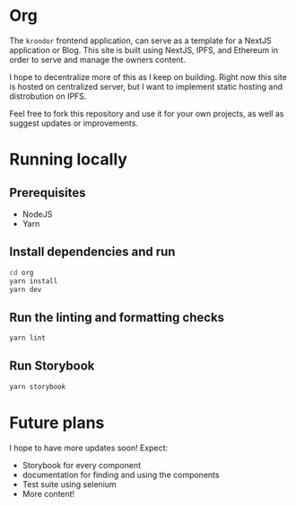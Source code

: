 # Org

The `krondor` frontend application, can serve as a template for a NextJS application or Blog.
This site is built using NextJS, IPFS, and Ethereum in order to serve and manage the owners content.

I hope to decentralize more of this as I keep on building. Right now this site is hosted on centralized server, but I want to implement static hosting and distrobution on IPFS. 

Feel free to fork this repository and use it for your own projects, as well as suggest updates or improvements.

# Running locally

## Prerequisites

- NodeJS
- Yarn

## Install dependencies and run

```bash
cd org
yarn install
yarn dev
```

## Run the linting and formatting checks

```bash
yarn lint
```

## Run Storybook

```bash
yarn storybook
```

# Future plans

I hope to have more updates soon! Expect:

- Storybook for every component
- documentation for finding and using the components
- Test suite using selenium
- More content!
